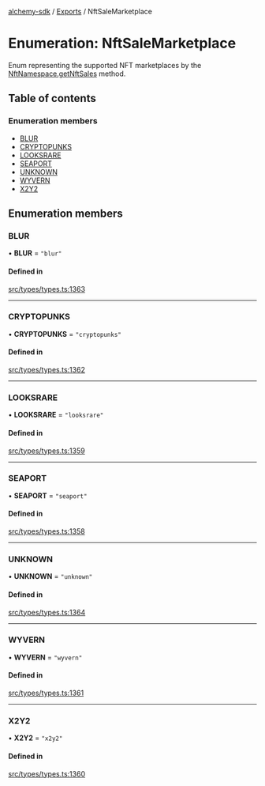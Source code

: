 [alchemy-sdk](../README.md) / [Exports](../modules.md) / NftSaleMarketplace

# Enumeration: NftSaleMarketplace

Enum representing the supported NFT marketplaces by the
[NftNamespace.getNftSales](../classes/NftNamespace.md#getnftsales) method.

## Table of contents

### Enumeration members

- [BLUR](NftSaleMarketplace.md#blur)
- [CRYPTOPUNKS](NftSaleMarketplace.md#cryptopunks)
- [LOOKSRARE](NftSaleMarketplace.md#looksrare)
- [SEAPORT](NftSaleMarketplace.md#seaport)
- [UNKNOWN](NftSaleMarketplace.md#unknown)
- [WYVERN](NftSaleMarketplace.md#wyvern)
- [X2Y2](NftSaleMarketplace.md#x2y2)

## Enumeration members

### BLUR

• **BLUR** = `"blur"`

#### Defined in

[src/types/types.ts:1363](https://github.com/alchemyplatform/alchemy-sdk-js/blob/4483414/src/types/types.ts#L1363)

___

### CRYPTOPUNKS

• **CRYPTOPUNKS** = `"cryptopunks"`

#### Defined in

[src/types/types.ts:1362](https://github.com/alchemyplatform/alchemy-sdk-js/blob/4483414/src/types/types.ts#L1362)

___

### LOOKSRARE

• **LOOKSRARE** = `"looksrare"`

#### Defined in

[src/types/types.ts:1359](https://github.com/alchemyplatform/alchemy-sdk-js/blob/4483414/src/types/types.ts#L1359)

___

### SEAPORT

• **SEAPORT** = `"seaport"`

#### Defined in

[src/types/types.ts:1358](https://github.com/alchemyplatform/alchemy-sdk-js/blob/4483414/src/types/types.ts#L1358)

___

### UNKNOWN

• **UNKNOWN** = `"unknown"`

#### Defined in

[src/types/types.ts:1364](https://github.com/alchemyplatform/alchemy-sdk-js/blob/4483414/src/types/types.ts#L1364)

___

### WYVERN

• **WYVERN** = `"wyvern"`

#### Defined in

[src/types/types.ts:1361](https://github.com/alchemyplatform/alchemy-sdk-js/blob/4483414/src/types/types.ts#L1361)

___

### X2Y2

• **X2Y2** = `"x2y2"`

#### Defined in

[src/types/types.ts:1360](https://github.com/alchemyplatform/alchemy-sdk-js/blob/4483414/src/types/types.ts#L1360)
